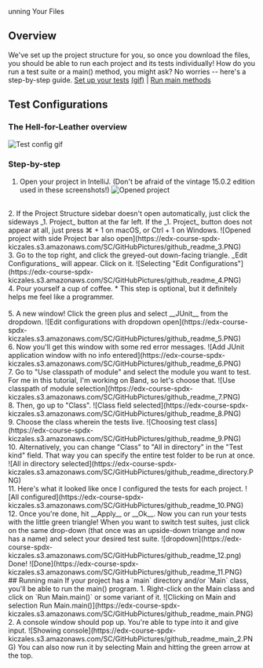 unning Your Files
## Overview
We've set up the project structure for you, so once you download the files, you should be able to run each project and its tests individually!
How do you run a test suite or a main() method, you might ask? No worries -- here's a step-by-step guide.
[Set up your tests](#step-by-step) [(gif)](#the-hell-for-leather-overview) | [Run main methods](#running-main)
## Test Configurations
### The Hell-for-Leather overview
![Test config gif](https://edx-course-spdx-kiczales.s3.amazonaws.com/SC/GitHubPictures/github_readme_animation.gif)
<br />
### Step-by-step
1. Open your project in IntelliJ. (Don't be afraid of the vintage 15.0.2 edition used in these screenshots!)
![Opened project](https://edx-course-spdx-kiczales.s3.amazonaws.com/SC/GitHubPictures/github_readme_2.PNG)
<br />
2. If the Project Structure sidebar doesn't open automatically, just click the sideways _1. Project_ button at the far left. If the _1. Project_ button does not appear at all, just press ⌘ + 1 on macOS, or Ctrl + 1 on Windows.
![Opened project with side Project bar also open](https://edx-course-spdx-kiczales.s3.amazonaws.com/SC/GitHubPictures/github_readme_3.PNG)
<br />
3. Go to the top right, and click the greyed-out down-facing triangle. _Edit Configurations_ will appear. Click on it. 
![Selecting "Edit Configurations"](https://edx-course-spdx-kiczales.s3.amazonaws.com/SC/GitHubPictures/github_readme_4.PNG)
<br />
4. Pour yourself a cup of coffee. 
   * This step is optional, but it definitely helps me feel like a programmer.
   <br />
   <br />
   5. A new window! Click the green plus and select __JUnit__ from the dropdown.
   ![Edit configurations with dropdown open](https://edx-course-spdx-kiczales.s3.amazonaws.com/SC/GitHubPictures/github_readme_5.PNG)
   <br />
   6. Now you'll get this window with some red error messages.
   ![Add JUnit application window with no info entered](https://edx-course-spdx-kiczales.s3.amazonaws.com/SC/GitHubPictures/github_readme_6.PNG)
   <br />
   7. Go to "Use classpath of module" and select the module you want to test. For me in this tutorial, I'm working on Band, so let's choose that. 
   ![Use classpath of module selection](https://edx-course-spdx-kiczales.s3.amazonaws.com/SC/GitHubPictures/github_readme_7.PNG)
   <br />
   8. Then, go up to "Class".
   ![Class field selected](https://edx-course-spdx-kiczales.s3.amazonaws.com/SC/GitHubPictures/github_readme_8.PNG)
   <br />
   9. Choose the class wherein the tests live. 
   ![Choosing test class](https://edx-course-spdx-kiczales.s3.amazonaws.com/SC/GitHubPictures/github_readme_9.PNG)
   <br />
   10. Alternatively, you can change "Class" to "All in directory" in the "Test kind" field. That way you can specify the entire test folder to be run at once.
   ![All in directory selected](https://edx-course-spdx-kiczales.s3.amazonaws.com/SC/GitHubPictures/github_readme_directory.PNG)
   </br> 
   11. Here's what it looked like once I configured the tests for each project.
   ![All configured](https://edx-course-spdx-kiczales.s3.amazonaws.com/SC/GitHubPictures/github_readme_10.PNG)
   <br />
   12. Once you're done, hit __Apply__ or __Ok__. Now you can run your tests with the little green triangle! When you want to switch test suites, just click on the same drop-down (that once was an upside-down triange and now has a name) and select your desired test suite.
   ![dropdown](https://edx-course-spdx-kiczales.s3.amazonaws.com/SC/GitHubPictures/github_readme_12.png)
   <br />
   Done!
   ![Done](https://edx-course-spdx-kiczales.s3.amazonaws.com/SC/GitHubPictures/github_readme_11.PNG)
   <br />
## Running main
   If your project has a `main` directory and/or `Main` class, you'll be able to run the main() program.
   1. Right-click on the Main class and click on `Run Main.main()` or some variant of it.
   ![Clicking on Main and selection Run Main.main()](https://edx-course-spdx-kiczales.s3.amazonaws.com/SC/GitHubPictures/github_readme_main.PNG)
   <br />
   2. A console window should pop up. You're able to type into it and give input.
   ![Showing console](https://edx-course-spdx-kiczales.s3.amazonaws.com/SC/GitHubPictures/github_readme_main_2.PNG)
   You can also now run it by selecting Main and hitting the green arrow at the top. 
